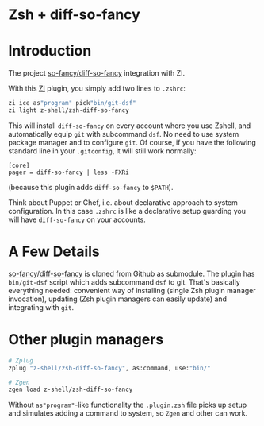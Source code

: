 <h1> Zsh + diff-so-fancy</h1>

# Introduction

The project [so-fancy/diff-so-fancy](https://github.com/so-fancy/diff-so-fancy) integration with ZI.

With this [ZI](https://github.com/z-shell/zi) plugin, you simply add two lines to `.zshrc`:

```zsh
zi ice as"program" pick"bin/git-dsf"
zi light z-shell/zsh-diff-so-fancy
```

This will install `diff-so-fancy` on every account where you use Zshell, and automatically
equip `git` with subcommand `dsf`. No need to use system package manager and to configure
`git`. Of course, if you have the following standard line in your `.gitconfig`, it will
still work normally:

```
[core]
pager = diff-so-fancy | less -FXRi
```

(because this plugin adds `diff-so-fancy` to `$PATH`).

Think about Puppet or Chef, i.e. about declarative approach to system configuration.
In this case `.zshrc` is like a declarative setup guarding you will have `diff-so-fancy`
on your accounts.

# A Few Details

[so-fancy/diff-so-fancy](https://github.com/so-fancy/diff-so-fancy) is cloned from
Github as submodule. The plugin has `bin/git-dsf` script which adds subcommand `dsf`
to git. That's basically everything needed: convenient way of installing (single Zsh
plugin manager invocation), updating (Zsh plugin managers can easily update) and
integrating with `git`.

# Other plugin managers

```zsh
# Zplug
zplug "z-shell/zsh-diff-so-fancy", as:command, use:"bin/"

# Zgen
zgen load z-shell/zsh-diff-so-fancy
```

Without `as"program"`-like functionality the `.plugin.zsh` file picks up setup
and simulates adding a command to system, so `Zgen` and other can work.
